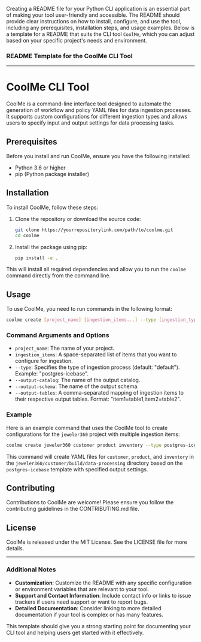 Creating a README file for your Python CLI application is an essential part of making your tool user-friendly and accessible. The README should provide clear instructions on how to install, configure, and use the tool, including any prerequisites, installation steps, and usage examples. Below is a template for a README that suits the CLI tool `CoolMe`, which you can adjust based on your specific project's needs and environment.

### README Template for the CoolMe CLI Tool

---

# CoolMe CLI Tool

CoolMe is a command-line interface tool designed to automate the generation of workflow and policy YAML files for data ingestion processes. It supports custom configurations for different ingestion types and allows users to specify input and output settings for data processing tasks.

## Prerequisites

Before you install and run CoolMe, ensure you have the following installed:
- Python 3.6 or higher
- pip (Python package installer)

## Installation

To install CoolMe, follow these steps:

1. Clone the repository or download the source code:
   ```bash
   git clone https://yourrepositorylink.com/path/to/coolme.git
   cd coolme
   ```

2. Install the package using pip:
   ```bash
   pip install -e .
   ```

This will install all required dependencies and allow you to run the `coolme` command directly from the command line.

## Usage

To use CoolMe, you need to run commands in the following format:
```bash
coolme create [project_name] [ingestion_items...] --type [ingestion_type] --output-catalog [catalog_name] --output-schema [schema_name] --output-tables "[item1=table1,item2=table2,...]"
```

### Command Arguments and Options

- `project_name`: The name of your project.
- `ingestion_items`: A space-separated list of items that you want to configure for ingestion.
- `--type`: Specifies the type of ingestion process (default: "default"). Example: "postgres-icebase".
- `--output-catalog`: The name of the output catalog.
- `--output-schema`: The name of the output schema.
- `--output-tables`: A comma-separated mapping of ingestion items to their respective output tables. Format: "item1=table1,item2=table2".

### Example

Here is an example command that uses the CoolMe tool to create configurations for the `jeweler360` project with multiple ingestion items:

```bash
coolme create jeweler360 customer product inventory --type postgres-icebase --output-catalog icebase --output-schema sandbox --output-tables "customer=customer_table,product=product_table,inventory=inventory_table"
```

This command will create YAML files for `customer`, `product`, and `inventory` in the `jeweler360/customer/build/data-processing` directory based on the `postgres-icebase` template with specified output settings.

## Contributing

Contributions to CoolMe are welcome! Please ensure you follow the contributing guidelines in the CONTRIBUTING.md file.

## License

CoolMe is released under the MIT License. See the LICENSE file for more details.

---

### Additional Notes

- **Customization**: Customize the README with any specific configuration or environment variables that are relevant to your tool.
- **Support and Contact Information**: Include contact info or links to issue trackers if users need support or want to report bugs.
- **Detailed Documentation**: Consider linking to more detailed documentation if your tool is complex or has many features.

This template should give you a strong starting point for documenting your CLI tool and helping users get started with it effectively.